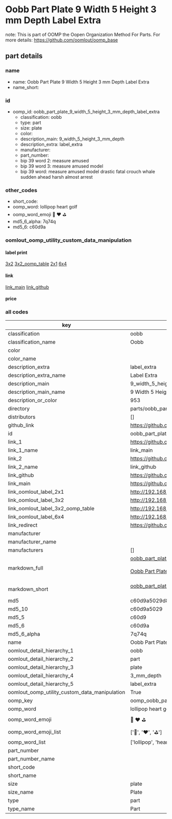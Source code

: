 # Oobb Part Plate 9 Width 5 Height 3 mm Depth Label Extra  

note: This is part of OOMP the Oopen Organization Method For Parts. For more details: https://github.com/oomlout/oomp_base

##  part details
  







### name
* name: Oobb Part Plate 9 Width 5 Height 3 mm Depth Label Extra
* name_short: 
### id
* oomp_id: oobb_part_plate_9_width_5_height_3_mm_depth_label_extra
  * classification: oobb
  * type: part
  * size: plate
  * color: 
  * description_main: 9_width_5_height_3_mm_depth
  * description_extra: label_extra
  * manufacturer: 
  * part_number: 
  * bip 39 word 2: measure amused
  * bip 39 word 3: measure amused model
  * bip 39 word: measure amused model drastic fatal crouch whale sudden ahead harsh almost arrest

### other_codes
* short_code: 
* oomp_word: lollipop heart golf
* oomp_word_emoji :lollipop: :heart: :golf:
* md5_6_alpha: 7q74q
* md5_6: c60d9a






### oomlout_oomp_utility_custom_data_manipulation
#### label print
[3x2](http://192.168.1.245:1112/?label=oomp%207q74q)
[3x2_oomp_table](http://192.168.1.108:1112/?label=oomp%207q74q)
[2x1](http://192.168.1.242:1112/?label=oomp%207q74q)
[6x4](http://192.168.1.55:1112/?label=oomp%207q74q)    

#### link

[link_main](https://github.com/oomlout/oomlout_oomp_version_1_messy/tree/main/parts/oobb_part_plate_9_width_5_height_3_mm_depth_label_extra) [link_github](https://github.com/oomlout/oomlout_oomp_version_1_messy/tree/main/parts/oobb_part_plate_9_width_5_height_3_mm_depth_label_extra)                             

#### price







### all codes 
| key | value |  
| --- | --- |  
| classification | oobb |  
| classification_name | Oobb |  
| color |  |  
| color_name |  |  
| description_extra | label_extra |  
| description_extra_name | Label Extra |  
| description_main | 9_width_5_height_3_mm_depth |  
| description_main_name | 9 Width 5 Height 3 mm Depth |  
| description_or_color | 953 |  
| directory | parts/oobb_part_plate_9_width_5_height_3_mm_depth_label_extra |  
| distributors | [] |  
| github_link | https://github.com/oomlout/oomlout_oomp_part_src/tree/main/parts/oobb_part_plate_9_width_5_height_3_mm_depth_label_extra |  
| id | oobb_part_plate_9_width_5_height_3_mm_depth_label_extra |  
| link_1 | https://github.com/oomlout/oomlout_oomp_version_1_messy/tree/main/parts/oobb_part_plate_9_width_5_height_3_mm_depth_label_extra |  
| link_1_name | link_main |  
| link_2 | https://github.com/oomlout/oomlout_oomp_version_1_messy/tree/main/parts/oobb_part_plate_9_width_5_height_3_mm_depth_label_extra |  
| link_2_name | link_github |  
| link_github | https://github.com/oomlout/oomlout_oomp_version_1_messy/tree/main/parts/oobb_part_plate_9_width_5_height_3_mm_depth_label_extra |  
| link_main | https://github.com/oomlout/oomlout_oomp_version_1_messy/tree/main/parts/oobb_part_plate_9_width_5_height_3_mm_depth_label_extra |  
| link_oomlout_label_2x1 | http://192.168.1.242:1112/?label=oomp%207q74q |  
| link_oomlout_label_3x2 | http://192.168.1.245:1112/?label=oomp%207q74q |  
| link_oomlout_label_3x2_oomp_table | http://192.168.1.108:1112/?label=oomp%207q74q |  
| link_oomlout_label_6x4 | http://192.168.1.55:1112/?label=oomp%207q74q |  
| link_redirect | https://github.com/oomlout/oomlout_oomp_version_1_messy/tree/main/parts/oobb_part_plate_9_width_5_height_3_mm_depth_label_extra |  
| manufacturer |  |  
| manufacturer_name |  |  
| manufacturers | [] |  
| markdown_full | [oobb_part_plate_9_width_5_height_3_mm_depth_label_extra](none)<br>[](none)<br>[Oobb Part Plate 9 Width 5 Height 3 Mm Depth Label Extra](none)<br><br> |  
| markdown_short | [oobb_part_plate_9_width_5_height_3_mm_depth_label_extra](none)<br><br> |  
| md5 | c60d9a5029d89f34d0a9c4251d020c4f |  
| md5_10 | c60d9a5029 |  
| md5_5 | c60d9 |  
| md5_6 | c60d9a |  
| md5_6_alpha | 7q74q |  
| name | Oobb Part Plate 9 Width 5 Height 3 mm Depth Label Extra |  
| oomlout_detail_hierarchy_1 | oobb |  
| oomlout_detail_hierarchy_2 | part |  
| oomlout_detail_hierarchy_3 | plate |  
| oomlout_detail_hierarchy_4 | 3_mm_depth |  
| oomlout_detail_hierarchy_5 | label_extra |  
| oomlout_oomp_utility_custom_data_manipulation | True |  
| oomp_key | oomp_oobb_part_plate_9_width_5_height_3_mm_depth_label_extra |  
| oomp_word | lollipop heart golf |  
| oomp_word_emoji | :lollipop: :heart: :golf: |  
| oomp_word_emoji_list | [':lollipop:', ':heart:', ':golf:'] |  
| oomp_word_list | ['lollipop', 'heart', 'golf'] |  
| part_number |  |  
| part_number_name |  |  
| short_code |  |  
| short_name |  |  
| size | plate |  
| size_name | Plate |  
| type | part |  
| type_name | Part |  
